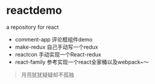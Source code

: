 # reactdemo
a repository for react
* comment-app 评论框组件demo
* make-redux  自己手动写一个redux
* reactcon  手动实现一个React-redux
* react-family  参考实现一个react全家桶以及webpack~～
> 月亮犹犹疑疑却不孤独
